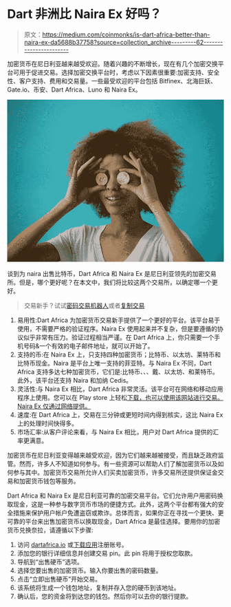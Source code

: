# Dart 非洲比 Naira Ex 好吗？

> 原文：<https://medium.com/coinmonks/is-dart-africa-better-than-naira-ex-da5688b37758?source=collection_archive---------62----------------------->

加密货币在尼日利亚越来越受欢迎。随着兴趣的不断增长，现在有几个加密交换平台可用于促进交易。选择加密交换平台时，考虑以下因素很重要:加密支持、安全性、客户支持、费用和交易量。一些最受欢迎的平台包括 Bitfinex、北海巨妖、Gate.io、币安、Dart Africa、Luno 和 Naira Ex。

![](img/88f53772b6cccb787bbd76a33ad33cf7.png)

谈到为 naira 出售比特币，Dart Africa 和 Naira Ex 是尼日利亚领先的加密交易所。但是，哪个更好呢？在本文中，我们将比较这两个交易所，以确定哪一个更好。

> 交易新手？试试[密码交易机器人](/coinmonks/crypto-trading-bot-c2ffce8acb2a)或者[复制交易](/coinmonks/top-10-crypto-copy-trading-platforms-for-beginners-d0c37c7d698c)

1.  易用性:Dart Africa 为加密货币交易新手提供了一个更好的平台。该平台易于使用，不需要严格的验证程序。Naira Ex 使用起来并不复杂，但是要遵循的协议似乎非常有压力。验证过程相当严谨。在 Dart Africa 上，你只需要一个手机号码&一个有效的电子邮件地址，就可以开始了。
2.  支持的币:在 Naira Ex 上，只支持四种加密货币；比特币、以太坊、莱特币和比特币现金。Naira 是平台上唯一支持的菲亚特。与 Naira Ex 不同，Dart Africa 支持多达七种加密货币，它们是:比特币、、、戴、以太坊、和莱特币。此外，该平台还支持 Naira 和加纳 Cedis。
3.  灵活性:与 Naira Ex 相比，Dart Africa 非常灵活。该平台可在网络和移动应用程序上使用。您可以在 Play store 上轻松[下载，也可以使用该网站进行交易。Naira Ex 仅通过网络提供。](https://play.google.com/store/apps/details?id=com.dartafrica&gl=US)
4.  速度:在 Dart Africa 上，交易在三分钟或更短时间内得到核实，这比 Naira Ex 上的处理时间快得多。
5.  市场汇率:从客户评论来看，与 Naira Ex 相比，用户对 Dart Africa 提供的汇率更满意。

加密货币在尼日利亚变得越来越受欢迎，因为它们越来越被接受，而且缺乏政府监管。然而，许多人不知道如何参与。有一些资源可以帮助人们了解加密货币以及如何参与其中。加密货币交易所允许人们买卖加密货币，许多交易所还提供保证金交易和加密货币钱包等服务。

Dart Africa 和 Naira Ex 是尼日利亚可靠的加密交易平台。它们允许用户用密码换取现金，这是一种参与数字货币市场的便捷方式。此外，这两个平台都有强大的安全措施来保护用户帐户免遭盗窃或欺诈。总体而言，如果你正在寻找一个更快、更可靠的平台来出售加密货币以换取现金，Dart Africa 是最佳选择。要用你的加密货币兑换奈拉，请遵循以下步骤:

1.  访问 [dartafrica.io](http://dartafrica.io) 或[下载应用](https://play.google.com/store/apps/details?id=com.dartafrica&gl=US)注册账号。
2.  添加您的银行详细信息并创建交易 pin。此 pin 将用于授权您取款。
3.  导航到“出售硬币”选项。
4.  选择您要出售的加密货币。输入你要出售的密码数量。
5.  点击“立即出售硬币”开始交易。
6.  该系统将生成一个钱包地址，复制并存入您的硬币到该地址。
7.  确认后，您的资金将到达您的钱包。然后你可以去你的银行提款。
